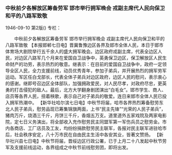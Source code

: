 ### 中秋前夕各解放区筹备劳军  邯市举行拥军晚会  戎副主席代人民向保卫和平的八路军致敬

1946-09-10
第2版()
专栏：

　　中秋前夕各解放区筹备劳军
    邯市举行拥军晚会
    戎副主席代人民向保卫和平的八路军致敬
    【本报邯郸七日电】晋冀鲁豫边区各界及邯市全体人民，本日于邯市体育场大剧院举行五千余人的盛大拥军晚会。边区政府戎副主席，代表全边区人民，对边区八路军几个月来在爱国自卫战争中，英勇保卫边区，保卫解放区人民生命财产的功劳，表示热烈的敬意。继表示：在目前的爱国自卫战争中，政府一定领导全区人民，全力支援前线，动员优秀青年，参加子弟兵，并开展热烈的拥军劳军运动。军区任白戈部长，代表全体子弟兵对边区政府，边区人民的慰问，表示衷心的感谢。继即号召边区全体部队，加强拥政爱民，对人民尽孝，对政府尽忠，更英勇的打击侵犯的敌人。最后，北方大学翻身剧团演出“白毛女”。邯市学生、商人、店员等各界人民，扭着秧歌，表示自己对子弟兵的敬爱。连日来邯市全体人民已投入拥军热潮中。
    【新华社哈尔滨七日电】中秋节将届，哈市各界热烈筹备慰劳东北人民子弟兵，慰劳品现已筹集锦旗两面，上书“民主先锋”“光荣的人民子弟兵”，猪肉万斤，烧酒三千斤，月饼三千斤，香烟五万支。道里道外五家戏院及两家电影院，定七日义务演出，将全部收入充作慰劳民主同盟军第一军伤兵员之慰劳金。市内各商店、工厂店员及工友，均纷纷捐款慰劳民主联军，各报对民主联军进驻哈市后，社会秩序安定，八十万市民在自由民主生活中各安其业，皆著文赞扬。
    【新华社兴县七日电】中秋节将届，晋绥边区行政公署，已于上月二十八发起中秋节劳军及支援前线运动，各界组成之中秋节前线慰劳团，即将出发。
